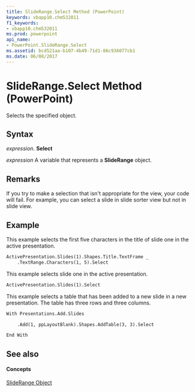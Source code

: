 ```yaml
---
title: SlideRange.Select Method (PowerPoint)
keywords: vbapp10.chm532011
f1_keywords:
- vbapp10.chm532011
ms.prod: powerpoint
api_name:
- PowerPoint.SlideRange.Select
ms.assetid: bcd521aa-b107-4b49-71d1-86c936077cb1
ms.date: 06/08/2017
---
```



# SlideRange.Select Method (PowerPoint)

Selects the specified object.


## Syntax

 _expression_. **Select**

 _expression_ A variable that represents a **SlideRange** object.


## Remarks

If you try to make a selection that isn't appropriate for the view, your code will fail. For example, you can select a slide in slide sorter view but not in slide view.


## Example

This example selects the first five characters in the title of slide one in the active presentation.


```vb
ActivePresentation.Slides(1).Shapes.Title.TextFrame _
    .TextRange.Characters(1, 5).Select
```

This example selects slide one in the active presentation.




```vb
ActivePresentation.Slides(1).Select
```

This example selects a table that has been added to a new slide in a new presentation. The table has three rows and three columns.




```vb
With Presentations.Add.Slides

    .Add(1, ppLayoutBlank).Shapes.AddTable(3, 3).Select

End With
```


## See also


#### Concepts


[SlideRange Object](PowerPoint.SlideRange.md)


